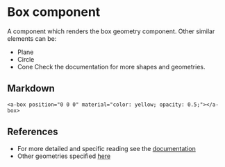 # Box component
A component which renders the box geometry component.
Other similar elements can be:
* Plane
* Circle
* Cone
Check the documentation for more shapes and geometries.

## Markdown
```
<a-box position="0 0 0" material="color: yellow; opacity: 0.5;"></a-box>
```


## References
* For more detailed and specific reading see the [documentation](https://aframe.io/docs/1.0.0/primitives/a-box.html)
* Other geometries specified [here](https://aframe.io/docs/1.0.0/components/geometry.html)
